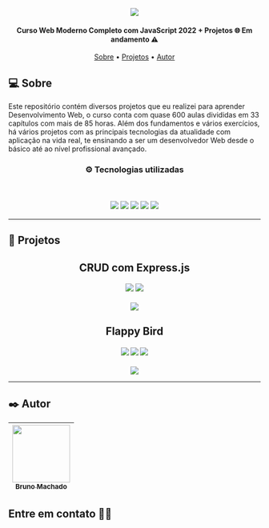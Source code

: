 <p align="center">
<a href="https://www.udemy.com/course/curso-web/"><img src="https://cdn-thumbs.comidoc.net/750/1465244_ed1a_3.jpg"/></a>
</p>

<h4 align="center"> 
Curso Web Moderno Completo com JavaScript 2022 + Projetos 🌐 Em andamento ⚠️
</h4>

<p align="center">
 <a href="#-sobre">Sobre</a> •
 <a href="#-projetos">Projetos</a> •
 <a href="#%EF%B8%8F-autor">Autor</a>
</p>

## 💻 Sobre

Este repositório contém diversos projetos que eu realizei para aprender Desenvolvimento Web, o curso conta com quase 600 aulas divididas em 33 capítulos com mais de 85 horas. Além dos fundamentos e vários exercícios, há vários projetos com as principais tecnologias da atualidade com aplicação na vida real, te ensinando a ser um desenvolvedor Web desde o básico até ao nível profissional avançado.

<h3 align="center">
⚙️ Tecnologias utilizadas

<p>&nbsp;</p>
  <img src="https://img.shields.io/badge/JavaScript-323330?style=for-the-badge&logo=javascript&logoColor=F7DF1E"/>
  <img src="https://img.shields.io/badge/Node.js-323330?style=for-the-badge&logo=nodedotjs&logoColor=339933"/>
  <img src="https://img.shields.io/badge/express.js-%23404d59.svg?style=for-the-badge&logo=express&logoColor=%2361DAFB"/>
  <img src="https://img.shields.io/badge/html5-%23E34F26.svg?style=for-the-badge&logo=html5&logoColor=white"/>
  <img src="https://img.shields.io/badge/css3-%231572B6.svg?style=for-the-badge&logo=css3&logoColor=white"/>
</h3>

---

## 🚧 Projetos

<h2 align="center">
CRUD com Express.js
</h2>
<h4 align="center">
  <img src="https://img.shields.io/badge/Node.js-323330?style=for-the-badge&logo=nodedotjs&logoColor=339933"/>
  <img src="https://img.shields.io/badge/express.js-%23404d59.svg?style=for-the-badge&logo=express&logoColor=%2361DAFB"/>
</h4>
<p align="center">
  <a href="https://github.com/brunomdrrosa/CursoWebModerno2022/tree/main/projeto-api-express"><img src="https://i.imgur.com/hQEZ56k.png"></a>
</p>

<h2 align="center">
Flappy Bird
</h2>
<h4 align="center">
  <img src="https://img.shields.io/badge/html5-%23E34F26.svg?style=for-the-badge&logo=html5&logoColor=white"/>
  <img src="https://img.shields.io/badge/css3-%231572B6.svg?style=for-the-badge&logo=css3&logoColor=white"/>
  <img src="https://img.shields.io/badge/javascript-%23323330.svg?style=for-the-badge&logo=javascript&logoColor=%23F7DF1E"/>
</h4>
<p align="center">
  <a href="https://github.com/brunomdrrosa/CursoWebModerno2022/tree/main/projeto-flappy-bird"><img src="https://imgur.com/xnfDFc8.png"></a>
</p>

---

## ✒️ Autor

| [<img src="https://avatars.githubusercontent.com/u/75590326?v=4" width=115 > <br> <sub> Bruno Machado </sub>](https://github.com/brunomdrrosa) |
| :--------------------------------------------------------------------------------------------------------------------------------------------: |

<h2 >Entre em contato 🤙🏽</h2>

<div align="center">
<a href="https://linkedin.com/in/bruno-machado-da-rosa/" target="_blank"><img src="https://img.shields.io/badge/Bruno Machado da Rosa-0077B5?style=for-the-badge&logo=linkedin&logoColor=white" alt=""></a>
<a href="mailto:brunomdr46@gmail.com" target="_blank"><img src="https://img.shields.io/badge/brunomdr46@gmail.com-D14836?style=for-the-badge&logo=gmail&logoColor=white" alt=""></a>
</div>
